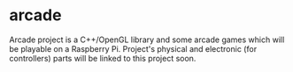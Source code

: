 arcade
======

Arcade project is a C++/OpenGL library and some arcade games which will be playable on a Raspberry Pi.
Project's physical and electronic (for controllers) parts will be linked to this project soon.

